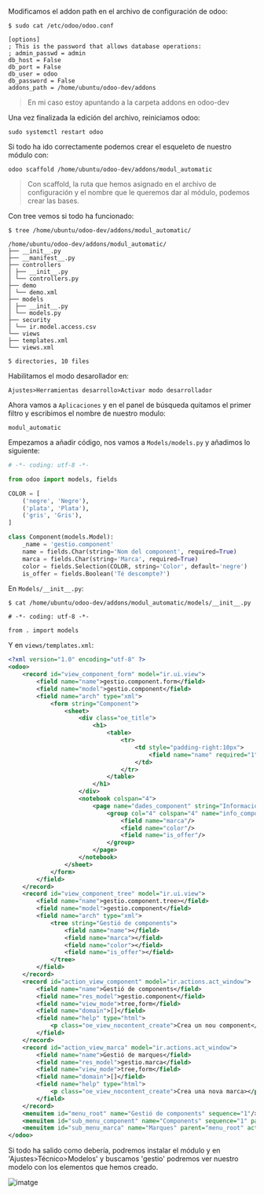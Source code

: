 Modificamos el addon path en el archivo de configuración de odoo:

    $ sudo cat /etc/odoo/odoo.conf
    
    [options]  
    ; This is the password that allows database operations:  
    ; admin_passwd = admin  
    db_host = False  
    db_port = False  
    db_user = odoo  
    db_password = False  
    addons_path = /home/ubuntu/odoo-dev/addons

> En mi caso estoy apuntando a la carpeta addons en odoo-dev 


Una vez finalizada la edición del archivo, reiniciamos odoo:

    sudo systemctl restart odoo
Si todo ha ido correctamente podemos crear el esqueleto de nuestro módulo con:

    odoo scaffold /home/ubuntu/odoo-dev/addons/modul_automatic

> Con scaffold, la ruta que hemos asignado en el archivo de configuración y el nombre que le queremos dar al módulo, podemos crear las bases. 

Con tree vemos si todo ha funcionado:

    $ tree /home/ubuntu/odoo-dev/addons/modul_automatic/
    
    /home/ubuntu/odoo-dev/addons/modul_automatic/  
    ├── __init__.py  
    ├── __manifest__.py  
    ├── controllers  
    │ ├── __init__.py  
    │ └── controllers.py  
    ├── demo  
    │ └── demo.xml  
    ├── models  
    │ ├── __init__.py  
    │ └── models.py  
    ├── security  
    │ └── ir.model.access.csv  
    └── views  
    ├── templates.xml  
    └── views.xml  
      
    5 directories, 10 files
Habilitamos el modo desarollador en:

    Ajustes>Herramientas desarrollo>Activar modo desarrollador
Ahora vamos a `Aplicaciones` y en el panel de búsqueda quitamos el primer filtro y escribimos el nombre de nuestro modulo:

    modul_automatic
Empezamos a añadir código, nos vamos a `Models/models.py` y añadimos lo siguiente:
```python
# -*- coding: utf-8 -*-

from odoo import models, fields

COLOR = [
	('negre', 'Negre'),
	('plata', 'Plata'),
	('gris', 'Gris'),
]

class Component(models.Model):
	_name = 'gestio.component'
	name = fields.Char(string='Nom del component', required=True)
	marca = fields.Char(string='Marca', required=True)
	color = fields.Selection(COLOR, string='Color', default='negre')
	is_offer = fields.Boolean('Té descompte?')
```
En `Models/__init__.py`:

    $ cat /home/ubuntu/odoo-dev/addons/modul_automatic/models/__init__.py 
    
    # -*- coding: utf-8 -*-
    
    from . import models
Y en `views/templates.xml`:
```xml
<?xml version="1.0" encoding="utf-8" ?>
<odoo>
    <record id="view_component_form" model="ir.ui.view">
        <field name="name">gestio.component.form</field>
        <field name="model">gestio.component</field>
        <field name="arch" type="xml">
            <form string="Component">
                <sheet>
                    <div class="oe_title">
                        <h1>
                            <table>
                                <tr>
                                    <td style="padding-right:10px">
                                        <field name="name" required="1" placeholder="Marco 1DIN"/>
                                    </td>
                                </tr>
                            </table>
                        </h1>
                    </div>
                    <notebook colspan="4">
                        <page name="dades_component" string="Informació del component">
                            <group col="4" colspan="4" name="info_component">
                                <field name="marca"/>
                                <field name="color"/>
                                <field name="is_offer"/>
                            </group>
                        </page>
                    </notebook>
                </sheet>
            </form>
        </field>
    </record>
    <record id="view_component_tree" model="ir.ui.view">
        <field name="name">gestio.component.tree></field>
        <field name="model">gestio.component</field>
        <field name="arch" type="xml">
            <tree string="Gestió de components">
                <field name="name"></field>
                <field name="marca"></field>
                <field name="color"></field>
                <field name="is_offer"></field>
            </tree>
        </field>
    </record>
    <record id="action_view_component" model="ir.actions.act_window">
        <field name="name">Gestió de components</field>
        <field name="res_model">gestio.component</field>
        <field name="view_mode">tree,form</field>
        <field name="domain">[]</field>
        <field name="help" type="html">
            <p class="oe_view_nocontent_create">Crea un nou component</p>
        </field>
    </record>
    <record id="action_view_marca" model="ir.actions.act_window">
        <field name="name">Gestió de marques</field>
        <field name="res_model">gestio.marca</field>
        <field name="view_mode">tree,form</field>
        <field name="domain">[]</field>
        <field name="help" type="html">
            <p class="oe_view_nocontent_create">Crea una nova marca></p>
        </field>
    </record>
    <menuitem id="menu_root" name="Gestió de components" sequence="1"/>
    <menuitem id="sub_menu_component" name="Components" sequence="1" parent="menu_root" action="action_view_component"/>
    <menuitem id="sub_menu_marca" name="Marques" parent="menu_root" action="action_view_marca"></menuitem>
</odoo>
```
Si todo ha salido como debería, podremos instalar el módulo y en 'Ajustes&gt;Técnico&gt;Modelos' y buscamos 'gestio' podremos ver nuestro modelo con los elementos que hemos creado.

![imatge](https://user-images.githubusercontent.com/61594022/119538019-f3e5eb00-bd8a-11eb-9e1c-902bfce0b111.png)
